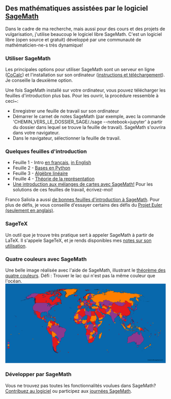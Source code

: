 ## Des mathématiques assistées par le logiciel [SageMath](https://www.sagemath.org)

Dans le cadre de ma recherche, mais aussi pour des cours et des projets de vulgarisation, j'utilise beaucoup le logiciel libre SageMath. C'est un logiciel libre (open source et gratuit) développé par une communauté de mathématicien-ne-s très dynamique!

### Utiliser SageMath
Les principales options pour utiliser SageMath sont un serveur en ligne ([CoCalc](https://cocalc.com)) et l'installation sur son ordinateur ([instructions et téléchargement](http://www.sagemath.org/download.html)). Je conseille la deuxième option.

Une fois SageMath installé sur votre ordinateur, vous pouvez télécharger les feuilles d'introduction plus bas. Pour les ouvrir, la procédure ressemble à ceci~:
 * Enregistrer une feuille de travail sur son ordinateur
 * Démarrer le carnet de notes SageMath (par exemple, avec la commande 'CHEMIN_VERS_LE_DOSSIER_SAGE/./sage --notebook=jupyter' à partir du dossier dans lequel se trouve la feuille de travail). SageMath s'ouvrira dans votre navigateur.
 * Dans le navigateur, sélectionner la feuille de travail.

### Quelques feuilles d'introduction
 * Feuille 1 - Intro [en français](sage_ws/Atelier_1_sans_les_solutions.ipynb), [in English](sage_ws/Short_intro.ipynb)
 * Feuille 2 - [Bases en Python](sage_ws/Atelier_2_sans_les_solutions.ipynb)
 * Feuille 3 - [Algèbre linéaire](sage_ws/Atelier_3_sans_les_solutions.ipynb)
 * Feuille 4 - [Théorie de la représentation](sage_ws/Atelier_4_sans_les_solutions.ipynb)
 * [Une introduction aux mélanges de cartes avec SageMath!](sage_ws/Melanges_de_cartes.ipynb)
Pour les solutions de ces feuilles de travail, écrivez-moi!

Franco Saliola a aussi [de bonnes feuilles d'introduction à SageMath](http://lacim.uqam.ca/~saliola/sage/tutorials/). Pour plus de défis, je vous conseille d'essayer certains des défis du [Projet Euler (seulement en anglais)](https://projecteuler.net/).

### SageTeX
Un outil que je trouve très pratique sert à appeler SageMath à partir de LaTeX. Il s'appele SageTeX, et je rends disponibles mes [notes sur son utilisation](sage_ws/sagetex.pdf).

### Quatre couleurs avec SageMath
Une belle image réalisée avec l'aide de SageMath, illustrant le  [théorème des quatre couleurs](https://fr.wikipedia.org/wiki/Th%C3%A9or%C3%A8me_des_quatre_couleurs). Défi : Trouver le lac qui n'est pas la même couleur que l'océan.
![Le théorème des quatre couleurs sur la carte du monde](4couleurs.png)

### Développer par SageMath
Vous ne trouvez pas toutes les fonctionnalités voulues dans SageMath? [Contribuez au logiciel](http://doc.sagemath.org/html/en/developer/) ou participez aux [journées SageMath](https://wiki.sagemath.org/Workshops).
